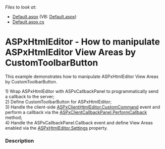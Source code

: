 <!-- default file list -->
*Files to look at*:

* [Default.aspx](./CS/WebSite/Default.aspx) (VB: [Default.aspx](./VB/WebSite/Default.aspx))
* [Default.aspx.cs](./CS/WebSite/Default.aspx.cs)
<!-- default file list end -->
# ASPxHtmlEditor - How to manipulate ASPxHtmlEditor View Areas by CustomToolbarButton


<p>This example demonstrates how to manipulate ASPxHtmlEditor View Areas by CustomToolbarButton.</p>
<p>1) Wrap ASPxHtmlEditor with ASPxCallbackPanel to programmatically send a callback to the server;<br /> 2) Define CustomToolbarButton for ASPxHtmlEditor;<br /> 3) Handle the client-side <a href="http://documentation.devexpress.com/#AspNet/DevExpressWebASPxHtmlEditorScriptsASPxClientHtmlEditor_CustomCommandtopic"><u>ASPxClientHtmlEditor.CustomCommand</u></a> event and perform a callback via the <a href="https://documentation.devexpress.com/#AspNet/DevExpressWebScriptsASPxClientCallbackPanel_PerformCallbacktopic">ASPxClientCallbackPanel.PerformCallback</a> method;<br /> 4) Handle the ASPxCallbackPanel.Callback event and define View Areas enabled via the <a href="http://documentation.devexpress.com/#AspNet/DevExpressWebASPxHtmlEditorASPxHtmlEditor_Settingstopic"><u>ASPxHtmlEditor.Settings</u></a> property.</p>


<h3>Description</h3>

<p><br />
</p>

<br/>


